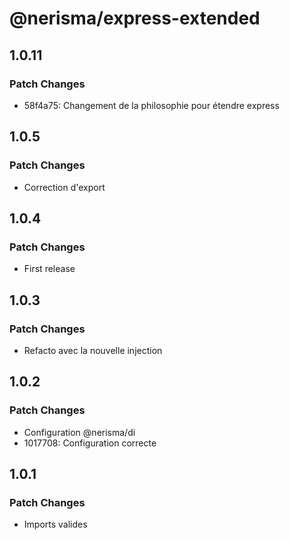 # @nerisma/express-extended

## 1.0.11

### Patch Changes

- 58f4a75: Changement de la philosophie pour étendre express

## 1.0.5

### Patch Changes

- Correction d'export

## 1.0.4

### Patch Changes

- First release

## 1.0.3

### Patch Changes

- Refacto avec la nouvelle injection

## 1.0.2

### Patch Changes

- Configuration @nerisma/di
- 1017708: Configuration correcte

## 1.0.1

### Patch Changes

- Imports valides
